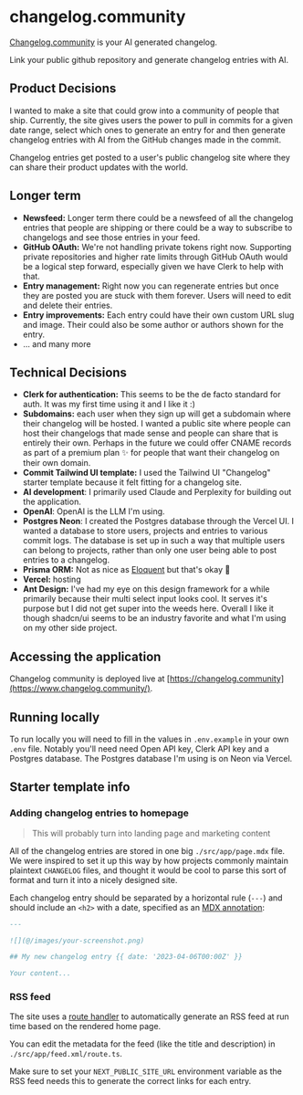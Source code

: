 # changelog.community

[Changelog.community](https://www.changelog.community/) is your AI generated changelog.

Link your public github repository and generate changelog entries with AI.

## Product Decisions

I wanted to make a site that could grow into a community of people that ship. Currently, the site gives users the power to pull in commits for a given date range, select which ones to generate an entry for and then generate changelog entries with AI from the GitHub changes made in the commit.

Changelog entries get posted to a user's public changelog site where they can share their product updates with the world.

## Longer term

- **Newsfeed:** Longer term there could be a newsfeed of all the changelog entries that people are shipping or there could be a way to subscribe to changelogs and see those entries in your feed.
- **GitHub OAuth:** We're not handling private tokens right now. Supporting private repositories and higher rate limits through GitHub OAuth would be a logical step forward, especially given we have Clerk to help with that.
- **Entry management:** Right now you can regenerate entries but once they are posted you are stuck with them forever. Users will need to edit and delete their entries.
- **Entry improvements:** Each entry could have their own custom URL slug and image. Their could also be some author or authors shown for the entry.
- ... and many more

## Technical Decisions

- **Clerk for authentication:** This seems to be the de facto standard for auth. It was my first time using it and I like it :)
- **Subdomains:** each user when they sign up will get a subdomain where their changelog will be hosted. I wanted a public site where people can host their changelogs that made sense and people can share that is entirely their own. Perhaps in the future we could offer CNAME records as part of a premium plan ✨ for people that want their changelog on their own domain.
- **Commit Tailwind UI template:** I used the Tailwind UI "Changelog" starter template because it felt fitting for a changelog site.
- **AI development**: I primarily used Claude and Perplexity for building out the application.
- **OpenAI**: OpenAI is the LLM I'm using.
- **Postgres Neon**: I created the Postgres database through the Vercel UI. I wanted a database to store users, projects and entries to various commit logs. The database is set up in such a way that multiple users can belong to projects, rather than only one user being able to post entries to a changelog.
- **Prisma ORM:** Not as nice as [Eloquent](https://laravel.com/docs/11.x/eloquent) but that's okay 🤪
- **Vercel:** hosting
- **Ant Design:** I've had my eye on this design framework for a while primarily because their multi select input looks cool. It serves it\'s purpose but I did not get super into the weeds here. Overall I like it though shadcn/ui seems to be an industry favorite and what I\'m using on my other side project.

## Accessing the application

Changelog community is deployed live at [https://changelog.community](https://www.changelog.community/).

## Running locally

To run locally you will need to fill in the values in `.env.example` in your own `.env` file. Notably you'll need need Open API key, Clerk API key and a Postgres database. The Postgres database I'm using is on Neon via Vercel.

## Starter template info

### Adding changelog entries to homepage

> This will probably turn into landing page and marketing content

All of the changelog entries are stored in one big `./src/app/page.mdx` file. We were inspired to set it up this way by how projects commonly maintain plaintext `CHANGELOG` files, and thought it would be cool to parse this sort of format and turn it into a nicely designed site.

Each changelog entry should be separated by a horizontal rule (`---`) and should include an `<h2>` with a date, specified as an [MDX annotation](https://github.com/bradlc/mdx-annotations):

```md
---

![](@/images/your-screenshot.png)

## My new changelog entry {{ date: '2023-04-06T00:00Z' }}

Your content...
```

### RSS feed

The site uses a [route handler](https://nextjs.org/docs/app/building-your-application/routing/router-handlers) to automatically generate an RSS feed at run time based on the rendered home page.

You can edit the metadata for the feed (like the title and description) in `./src/app/feed.xml/route.ts`.

Make sure to set your `NEXT_PUBLIC_SITE_URL` environment variable as the RSS feed needs this to generate the correct links for each entry.

